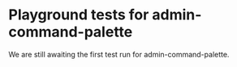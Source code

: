 # Playground tests for admin-command-palette
We are still awaiting the first test run for admin-command-palette.

